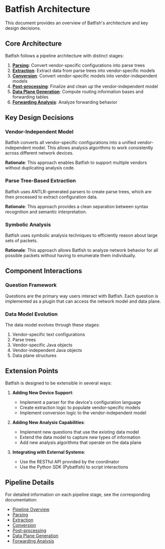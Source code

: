 # Batfish Architecture

This document provides an overview of Batfish's architecture and key design decisions.

## Core Architecture

Batfish follows a pipeline architecture with distinct stages:

1. **[Parsing](../parsing/README.md)**: Convert vendor-specific configurations into parse trees
2. **[Extraction](../extraction/README.md)**: Extract data from parse trees into vendor-specific models
3. **[Conversion](../conversion/README.md)**: Convert vendor-specific models into vendor-independent models
4. **[Post-processing](../post_processing/README.md)**: Finalize and clean up the vendor-independent model
5. **[Data Plane Generation](../data_plane/README.md)**: Compute routing information bases and forwarding tables
6. **[Forwarding Analysis](../forwarding_analysis/README.md)**: Analyze forwarding behavior

## Key Design Decisions

### Vendor-Independent Model

Batfish converts all vendor-specific configurations into a unified vendor-independent model. This allows analysis algorithms to work consistently across different network devices.

**Rationale**: This approach enables Batfish to support multiple vendors without duplicating analysis code.

### Parse Tree-Based Extraction

Batfish uses ANTLR-generated parsers to create parse trees, which are then processed to extract configuration data.

**Rationale**: This approach provides a clean separation between syntax recognition and semantic interpretation.

### Symbolic Analysis

Batfish uses symbolic analysis techniques to efficiently reason about large sets of packets.

**Rationale**: This approach allows Batfish to analyze network behavior for all possible packets without having to enumerate them individually.

## Component Interactions

### Question Framework

Questions are the primary way users interact with Batfish. Each question is implemented as a plugin that can access the network model and data plane.

### Data Model Evolution

The data model evolves through these stages:

1. Vendor-specific text configurations
2. Parse trees
3. Vendor-specific Java objects
4. Vendor-independent Java objects
5. Data plane structures

## Extension Points

Batfish is designed to be extensible in several ways:

1. **Adding New Device Support**:

   - Implement a parser for the device's configuration language
   - Create extraction logic to populate vendor-specific models
   - Implement conversion logic to the vendor-independent model

2. **Adding New Analysis Capabilities**:

   - Implement new questions that use the existing data model
   - Extend the data model to capture new types of information
   - Add new analysis algorithms that operate on the data plane

3. **Integrating with External Systems**:
   - Use the RESTful API provided by the coordinator
   - Use the Python SDK (Pybatfish) to script interactions

## Pipeline Details

For detailed information on each pipeline stage, see the corresponding documentation:

- [Pipeline Overview](pipeline_overview.md)
- [Parsing](../parsing/README.md)
- [Extraction](../extraction/README.md)
- [Conversion](../conversion/README.md)
- [Post-processing](../post_processing/README.md)
- [Data Plane Generation](../data_plane/README.md)
- [Forwarding Analysis](../forwarding_analysis/README.md)
